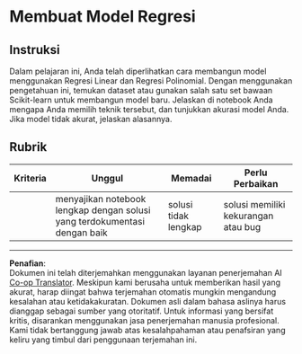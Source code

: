 <!--
CO_OP_TRANSLATOR_METADATA:
{
  "original_hash": "cc471fa89c293bc735dd3a9a0fb79b1b",
  "translation_date": "2025-09-05T18:43:11+00:00",
  "source_file": "2-Regression/3-Linear/assignment.md",
  "language_code": "id"
}
-->
# Membuat Model Regresi

## Instruksi

Dalam pelajaran ini, Anda telah diperlihatkan cara membangun model menggunakan Regresi Linear dan Regresi Polinomial. Dengan menggunakan pengetahuan ini, temukan dataset atau gunakan salah satu set bawaan Scikit-learn untuk membangun model baru. Jelaskan di notebook Anda mengapa Anda memilih teknik tersebut, dan tunjukkan akurasi model Anda. Jika model tidak akurat, jelaskan alasannya.

## Rubrik

| Kriteria | Unggul                                                      | Memadai                   | Perlu Perbaikan               |
| -------- | ----------------------------------------------------------- | ------------------------- | ----------------------------- |
|          | menyajikan notebook lengkap dengan solusi yang terdokumentasi dengan baik | solusi tidak lengkap      | solusi memiliki kekurangan atau bug |

---

**Penafian**:  
Dokumen ini telah diterjemahkan menggunakan layanan penerjemahan AI [Co-op Translator](https://github.com/Azure/co-op-translator). Meskipun kami berusaha untuk memberikan hasil yang akurat, harap diingat bahwa terjemahan otomatis mungkin mengandung kesalahan atau ketidakakuratan. Dokumen asli dalam bahasa aslinya harus dianggap sebagai sumber yang otoritatif. Untuk informasi yang bersifat kritis, disarankan menggunakan jasa penerjemahan manusia profesional. Kami tidak bertanggung jawab atas kesalahpahaman atau penafsiran yang keliru yang timbul dari penggunaan terjemahan ini.